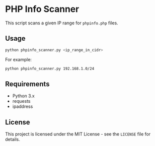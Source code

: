 # PHP Info Scanner

This script scans a given IP range for `phpinfo.php` files.

## Usage

```bash
python phpinfo_scanner.py <ip_range_in_cidr>
```

For example:

```bash
python phpinfo_scanner.py 192.168.1.0/24
```

## Requirements

*   Python 3.x
*   requests
*   ipaddress

## License

This project is licensed under the MIT License - see the `LICENSE` file for details.
